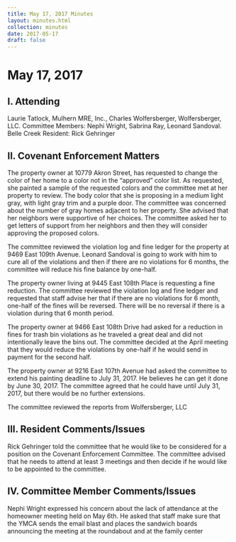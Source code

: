 ```yaml
---
title: May 17, 2017 Minutes
layout: minutes.html
collection: minutes
date: 2017-05-17
draft: false
---
```

# May 17, 2017

## I. Attending
Laurie Tatlock, Mulhern MRE, Inc., Charles Wolfersberger, Wolfersberger, LLC.  Committee Members: Nephi Wright, Sabrina Ray, Leonard Sandoval.  Belle Creek Resident:  Rick Gehringer

## II. Covenant Enforcement Matters
The property owner at 10779 Akron Street, has requested to change the color of her home to a color not in the “approved” color list.  As requested, she painted a sample of the requested colors and the committee met at her property to review.  The body color that she is proposing in a medium light gray, with light gray trim and a purple door.  The committee was concerned about the number of gray homes adjacent to her property.  She advised that her neighbors were supportive of her choices.  The committee asked her to get letters of support from her neighbors and then they will consider approving the proposed colors.

The committee reviewed the violation log and fine ledger for the property at 9469 East 109th Avenue.  Leonard Sandoval is going to work with him to cure all of the violations and then if there are no violations for 6 months, the committee will reduce his fine balance by one-half.

The property owner living at 9445 East 108th Place is requesting a fine reduction.  The committee reviewed the violation log and fine ledger and requested that staff advise her that if there are no violations for 6 month, one-half of the fines will be reversed.  There will be no reversal if there is a violation during that 6 month period.

The property owner at 9466 East 108th Drive had asked for a reduction in fines for trash bin violations as he traveled a great deal and did not intentionally leave the bins out.  The committee decided at the April meeting that they would reduce the violations by one-half if he would send in payment for the second half.

The property owner at 9216 East 107th Avenue had asked the committee to extend his painting deadline to July 31, 2017.  He believes he can get it done by June 30, 2017.  The committee agreed that he could have until July 31, 2017, but there would be no further extensions.

The committee reviewed the reports from Wolfersberger, LLC

## III. Resident Comments/Issues
Rick Gehringer told the committee that he would like to be considered for a position on the Covenant Enforcement Committee.  The committee advised that he needs to attend at least 3 meetings and then decide if he would like to be appointed to the committee.

## IV. Committee Member Comments/Issues
Nephi Wright expressed his concern about the lack of attendance at the homeowner meeting held on May 6th.  He asked that staff make sure that the YMCA sends the email blast and places the sandwich boards announcing the meeting at the roundabout and at the family center
